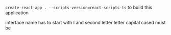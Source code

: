 `create-react-app . --scripts-version=react-scripts-ts` to build this application


interface name has to start with I and second letter letter capital cased must be


